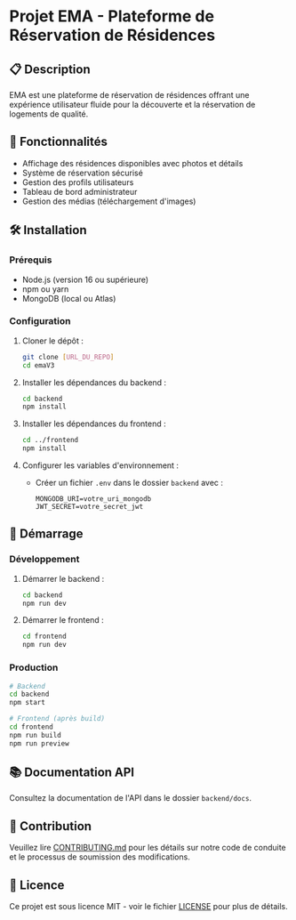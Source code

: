 # Projet EMA - Plateforme de Réservation de Résidences

## 📋 Description
EMA est une plateforme de réservation de résidences offrant une expérience utilisateur fluide pour la découverte et la réservation de logements de qualité.

## 🚀 Fonctionnalités
- Affichage des résidences disponibles avec photos et détails
- Système de réservation sécurisé
- Gestion des profils utilisateurs
- Tableau de bord administrateur
- Gestion des médias (téléchargement d'images)

## 🛠️ Installation

### Prérequis
- Node.js (version 16 ou supérieure)
- npm ou yarn
- MongoDB (local ou Atlas)

### Configuration
1. Cloner le dépôt :
   ```bash
   git clone [URL_DU_REPO]
   cd emaV3
   ```

2. Installer les dépendances du backend :
   ```bash
   cd backend
   npm install
   ```

3. Installer les dépendances du frontend :
   ```bash
   cd ../frontend
   npm install
   ```

4. Configurer les variables d'environnement :
   - Créer un fichier `.env` dans le dossier `backend` avec :
     ```
     MONGODB_URI=votre_uri_mongodb
     JWT_SECRET=votre_secret_jwt
     ```

## 🚀 Démarrage

### Développement
1. Démarrer le backend :
   ```bash
   cd backend
   npm run dev
   ```

2. Démarrer le frontend :
   ```bash
   cd frontend
   npm run dev
   ```

### Production
```bash
# Backend
cd backend
npm start

# Frontend (après build)
cd frontend
npm run build
npm run preview
```

## 📚 Documentation API
Consultez la documentation de l'API dans le dossier `backend/docs`.

## 🤝 Contribution
Veuillez lire [CONTRIBUTING.md](CONTRIBUTING.md) pour les détails sur notre code de conduite et le processus de soumission des modifications.

## 📄 Licence
Ce projet est sous licence MIT - voir le fichier [LICENSE](LICENSE) pour plus de détails.
